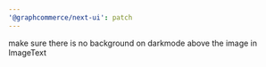 ```yaml
---
'@graphcommerce/next-ui': patch
---
```


make sure there is no background on darkmode above the image in ImageText
